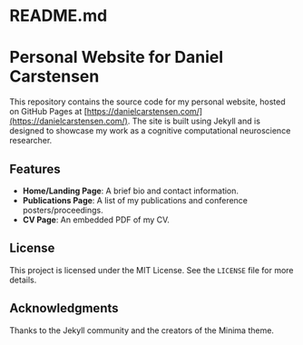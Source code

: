 # README.md

# Personal Website for Daniel Carstensen

This repository contains the source code for my personal website, hosted on GitHub Pages at [https://danielcarstensen.com/](https://danielcarstensen.com/). The site is built using Jekyll and is designed to showcase my work as a cognitive computational neuroscience researcher.

## Features

- **Home/Landing Page**: A brief bio and contact information.
- **Publications Page**: A list of my publications and conference posters/proceedings.
- **CV Page**: An embedded PDF of my CV.

## License

This project is licensed under the MIT License. See the `LICENSE` file for more details.

## Acknowledgments

Thanks to the Jekyll community and the creators of the Minima theme.